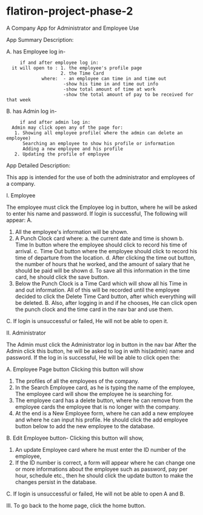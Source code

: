 # flatiron-project-phase-2

 A Company App for Administrator and Employee Use


App Summary Description:

   A. has Employee log in-
   
         if and after employee log in:
      it will open to : 1. the employee's profile page
                        2. the Time Card
                 where:  - an employee can time in and time out
                         -show his time in and time out info
                         -show total amount of time at work
                         -show the total amount of pay to be received for that week
                 
  B. has Admin log in-
         
         if and after admin log in:
      Admin may click open any of the page for:
       1. Showing all employee profile( where the admin can delete an     employee) 
          Searching an employee to show his profile or information 
          Adding a new employee and his profile
       2. Updating the profile of employee

 App Detailed Description:      

This app is intended for the use of both the administrator and employees of a company.

I. Employee

 The employee must click the Employee log in button, where he will be asked to enter his name and password. 
 If login is successful, The following will appear:
 A.
 1. All the employee's information will be shown.
 2. A Punch Clock card where:
    a. the current date and time is shown
    b. Time In button where the employee should click to record his time of arrival.
    c. Time Out button where the employee should click to record his time of departure from the location.
    d. After clicking the time out button, the number of hours that he worked, and the amount of salary that he should be paid will be shown 
    d.  To save all this information in the time card, he should click the save button.
 3. Below the Punch Clock is a Time Card which will show all his Time in and out information. All of this will be recorded until the employee decided to click the Delete Time Card button, after which everything will be deleted.
 B. 
 Also, after logging in and if he chooses, He can click open the punch clock and the time card in the nav bar and use them.
 
 C.
 If login is unsuccessful or failed, He will not be able to open it.

II. Administrator 
 
 The Admin must click the Administrator log in button in the nav bar
After the Admin click this button, he will be asked to log in with his(admin) name and password. If the log in is successful, He will be able to click open the:

A. Employee Page button
Clicking this button will show
1. The profiles of all the employees of the company.
2. In the Search Employee card, as he is typing the name of the employee, 
The employee card will show the employee he is searching for.
3. The employee card has a delete button, where he can remove from the employee cards the employee that is no longer with the company.
4. At the end is a New Employee form, where he can add a new employee and where he can input his profile. He should click the add employee button below to add the new employee to the database.

B. Edit Employee button-
Clicking this button will show,
1. An update Employee card where he must enter the ID number of the employee,
2. If the ID number is correct, a form will appear where he can change one or more informations about the employee such as password, pay per hour, schedule etc., then he should click the update button to make the changes persist in the database.

 C.
 If login is unsuccessful or failed, He will not be able to open A and B.
  
  
III. To go back to the home page, click the home button.